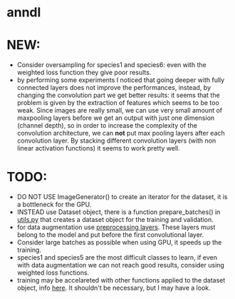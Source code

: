 # anndl
# NEW: 
- Consider oversampling for species1 and species6: even with the weighted loss function they give poor results.
- by performing some experiments I noticed that going deeper with fully connected layers does not improve the performances, instead, by changing the convolution part we get better results: it seems that the problem is given by the extraction of features which seems to be too weak. Since images are really small, we can use very small amount of maxpooling layers before we get an output with just one dimension (channel depth), so in order to increase the complexity of the convolution architecture, we can **not** put max pooling layers after each convolution layer. By stacking different convolution layers (with non linear activation functions) it seems to work pretty well.
# TODO:
- DO NOT USE ImageGenerator() to create an iterator for the dataset, it is a bottleneck for the GPU.
- INSTEAD use Dataset object, there is a function prepare_batches() in [utils.py](https://github.com/VladMarianCimpeanu/anndl/blob/main/multiclassification_task/utils/utils.py) that creates a dataset object for the training and validation.
- for data augmentation use [preprocessing layers](https://keras.io/api/layers/preprocessing_layers/). These layers must belong to the model and put before the first convolutional layer.
- Consider large batches as possible when using GPU, it speeds up the training.
- species1 and species5 are the most difficult classes to learn, if even with data augmentation we can not reach good results, consider using weighted loss functions.
- training may be accelareted with other functions applied to the dataset object, info [here](https://www.tensorflow.org/guide/data_performance). It shouldn't be necessary, but I may have a look.
